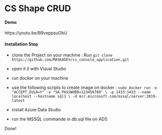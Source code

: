 <h1>CS Shape CRUD</h1>

<h4>Demo</h4> 
https://youtu.be/B9veppsuObU

<h4>Installation Step</h4>

- clone the Project on your machine : Run `git clone https://github.com/MASKADEV/cs_console_application.git`

- open it it with Visual Studio 

- run docker on your machine 

- use the following scripts to create image on docker : `sudo docker run -e "ACCEPT_EULA=Y" -e "SA_PASSWORD=123456789" \ -p 1433:1433 --name localhost --hostname sql1 \
        -d mcr.microsoft.com/mssql/server:2019-latest`

- install Azure Data Studio

- run the MSSQL commande in db.sql file on ADS

Done!
